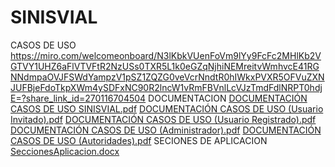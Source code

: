 # SINISVIAL
CASOS DE USO
https://miro.com/welcomeonboard/N3lKbkVUenFoVm9lYy9FcFc2MHlKb2VGTVY1UHZ6aFlVTVFtR2NzUSs0TXR5L1k0eGZqNjhiNEMreitvWmhvcE41RGNNdmpaOVJFSWdYampzV1pSZ1ZQZG0veVcrNndtR0hIWkxPVXR5OFVuZXNJUFBjeFdoTkpXWm4ySDFxNC90R2lncW1vRmFBVnlLcVJzTmdFdlNRPT0hdjE=?share_link_id=270116704504
DOCUMENTACION
[DOCUMENTACIÓN CASOS DE USO SINISVIAL.pdf](https://github.com/user-attachments/files/20002792/DOCUMENTACION.CASOS.DE.USO.SINISVIAL.pdf)
[DOCUMENTACIÓN CASOS DE USO (Usuario Invitado).pdf](https://github.com/user-attachments/files/20002800/DOCUMENTACION.CASOS.DE.USO.Usuario.Invitado.pdf)
[DOCUMENTACIÓN CASOS DE USO (Usuario Registrado).pdf](https://github.com/user-attachments/files/20002801/DOCUMENTACION.CASOS.DE.USO.Usuario.Registrado.pdf)
[DOCUMENTACIÓN CASOS DE USO (Administrador).pdf](https://github.com/user-attachments/files/20002802/DOCUMENTACION.CASOS.DE.USO.Administrador.pdf)
[DOCUMENTACIÓN CASOS DE USO (Autoridades).pdf](https://github.com/user-attachments/files/20002804/DOCUMENTACION.CASOS.DE.USO.Autoridades.pdf)
SECIONES DE APLICACION
[SeccionesAplicacion.docx](https://github.com/user-attachments/files/19852059/SeccionesAplicacion.docx)

